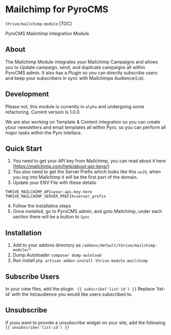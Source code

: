 # Mailchimp for PyroCMS
`thrive/mailchimp-module`
[TOC]


PyroCMS Mailchimp Integration Module

## About
The Mailchimp Module integrates your Mailchimp Campaigns and allows you to Update campaign, send, and duplicate campaigns all within PyroCMS admin. It also has a Plugin so you can directly subscribe users and keep your subscribers in sync with Mailchimps Audience/List.


## Development
Please not, this module is currently in `alpha` and undergoing some refactoring. 
Current version is 1.0.0.

We are also working on Template & Content integration so you can create ytour newsletters and email templates all within Pyro, so you can perform all major tasks within the Pyro inteface.

## Quick Start
1. You need to get your API key from Mailchimp, you can read about it here [https://mailchimp.com/help/about-api-keys/]
2. You also need to get the Server Prefix which looks like this `us19`, when you log into Mailchimp it will be the first part of the domain.
3. Update your ENV File with these details.
```
THRIVE_MAILCHIMP_API=your-api-key-here
THRIVE_MAILCHIMP_SERVER_PREFIX=server_prefix
```
4. Follow the installatios steps
5. Once installed, go to PyroCMS admin, and goto Mailchimp, under each section there will be a button to `Sync`

## Installation

 1. Add to your addons directory as `/addons/default/thrive/mailchimp-module/*`
 2. Dump Autoloader `composer dump-autoload`
 3. Run install `php artisan addon:install thrive.module.mailchimp`



## Subscribe Users
In your view files, add the plugin ``` {{ subscribe('list-id') }}```
Replace 'list-id' with the list/audience you would like users subscribed to.

## Unsubscribe
If yuou want to provide a unsubscribe widget on your site, add the following ``` {{ unsubscribe('list-id') }}```




